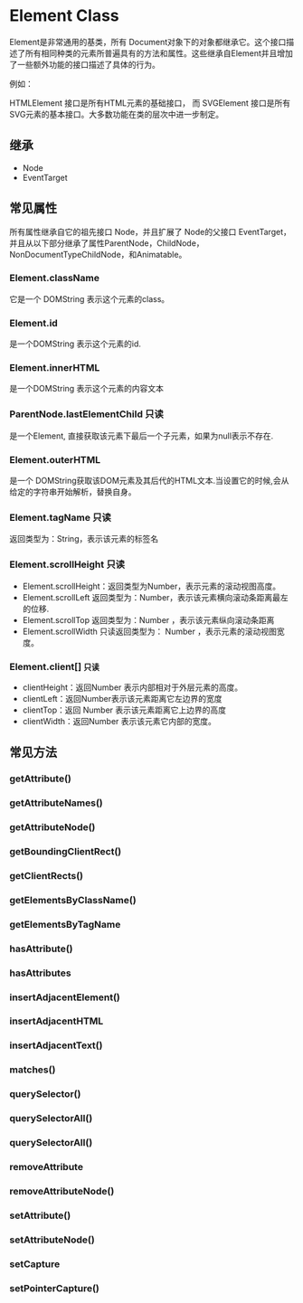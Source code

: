 # Element Class

Element是非常通用的基类，所有 Document对象下的对象都继承它。这个接口描述了所有相同种类的元素所普遍具有的方法和属性。这些继承自Element并且增加了一些额外功能的接口描述了具体的行为。

例如：

HTMLElement 接口是所有HTML元素的基础接口， 而 SVGElement 接口是所有SVG元素的基本接口。大多数功能在类的层次中进一步制定。

## 继承

- Node
- EventTarget

## 常见属性

所有属性继承自它的祖先接口 Node，并且扩展了 Node的父接口 EventTarget，并且从以下部分继承了属性ParentNode，ChildNode，NonDocumentTypeChildNode，和Animatable。

### Element.className

它是一个 DOMString 表示这个元素的class。

### Element.id

是一个DOMString 表示这个元素的id.

### Element.innerHTML 

是一个DOMString 表示这个元素的内容文本

### ParentNode.lastElementChild 只读
是一个Element, 直接获取该元素下最后一个子元素，如果为null表示不存在.

### Element.outerHTML 

是一个 DOMString获取该DOM元素及其后代的HTML文本.当设置它的时候,会从给定的字符串开始解析，替换自身。

### Element.tagName 只读

返回类型为：String，表示该元素的标签名

### Element.scrollHeight  只读

- Element.scrollHeight：返回类型为Number，表示元素的滚动视图高度。
- Element.scrollLeft 返回类型为：Number，表示该元素横向滚动条距离最左的位移.
- Element.scrollTop 返回类型为：Number ，表示该元素纵向滚动条距离
- Element.scrollWidth  只读返回类型为： Number ，表示元素的滚动视图宽度。

### Element.client[]  `只读`

- clientHeight：返回Number 表示内部相对于外层元素的高度。
- clientLeft：返回Number表示该元素距离它左边界的宽度
- clientTop：返回 Number 表示该元素距离它上边界的高度
- clientWidth：返回Number 表示该元素它内部的宽度。

## 常见方法

### getAttribute()
### getAttributeNames()
### getAttributeNode()
### getBoundingClientRect()
### getClientRects()
### getElementsByClassName()
### getElementsByTagName
### hasAttribute()
### hasAttributes
### insertAdjacentElement()
### insertAdjacentHTML
### insertAdjacentText()
### matches()
### querySelector()
### querySelectorAll()
### querySelectorAll()
### removeAttribute
### removeAttributeNode()
### setAttribute()
### setAttributeNode()
### setCapture
### setPointerCapture()